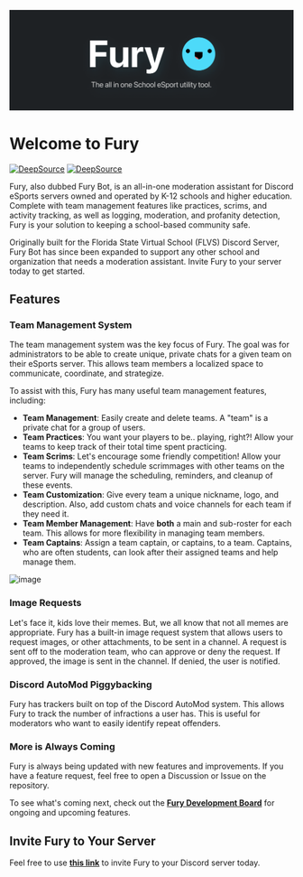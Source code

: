 ![Fury Bot Discord Banner](assets/logos/furybot-discord-banner-3x.png "Fury Bot")

# Welcome to Fury

[![DeepSource](https://app.deepsource.com/gh/trevorflahardy/Fury-Bot.svg/?label=active+issues&show_trend=true&token=sKhkjTpEiiYJhajP_cz0Tg0O)](https://app.deepsource.com/gh/trevorflahardy/Fury-Bot/)
[![DeepSource](https://app.deepsource.com/gh/trevorflahardy/Fury-Bot.svg/?label=resolved+issues&show_trend=true&token=sKhkjTpEiiYJhajP_cz0Tg0O)](https://app.deepsource.com/gh/trevorflahardy/Fury-Bot/)

Fury, also dubbed Fury Bot, is an all-in-one moderation assistant for Discord eSports servers owned and operated by K-12 schools and higher education. Complete with team management features like practices, scrims, and activity tracking, as well as logging, moderation, and profanity detection, Fury is your solution to keeping a school-based community safe.

Originally built for the Florida State Virtual School (FLVS) Discord Server, Fury Bot has since been
expanded to support any other school and organization that needs a moderation assistant. Invite
Fury to your server today to get started.

## Features

### Team Management System

The team management system was the key focus of Fury. The goal was for administrators to be able to create unique, private chats for a given team on their eSports server. This allows team members a localized space to communicate, coordinate, and strategize.

To assist with this, Fury has many useful team management features, including:

- **Team Management**: Easily create and delete teams. A "team" is a private chat for a group of users.
- **Team Practices**: You want your players to be.. playing, right?! Allow your teams to keep track of their total time spent practicing.
- **Team Scrims**: Let's encourage some friendly competition! Allow your teams to independently schedule scrimmages with other teams on the server. Fury will manage the scheduling, reminders, and cleanup of these events.
- **Team Customization**: Give every team a unique nickname, logo, and description. Also, add custom chats and voice channels for each team if they need it.
- **Team Member Management**: Have **both** a main and sub-roster for each team. This allows for more flexibility in managing team members.
- **Team Captains**: Assign a team captain, or captains, to a team. Captains, who are often students, can look after their assigned teams and help manage them.

<img width="1207" alt="image" src="https://github.com/user-attachments/assets/21aa3364-1b61-4b34-8f49-b913bf9f668a">

### Image Requests

Let's face it, kids love their memes. But, we all know that not all memes are appropriate. Fury has a built-in image request system that allows users to request images, or other attachments, to be sent in a channel. A request is sent off to the moderation team, who can approve or deny the request. If approved, the image is sent in the channel. If denied, the user is notified.

### Discord AutoMod Piggybacking

Fury has trackers built on top of the Discord AutoMod system. This allows Fury to track the number of infractions a user has. This is useful for moderators who want to easily identify repeat offenders.

### More is Always Coming

Fury is always being updated with new features and improvements. If you have a feature request, feel free to open a Discussion or Issue on the repository.

To see what's coming next, check out the [**Fury Development Board**](https://github.com/users/trevorflahardy/projects/12/views/1) for ongoing and upcoming features.

## Invite Fury to Your Server

Feel free to use [**this link**](https://discord.com/oauth2/authorize?client_id=808814834326044732&scope=bot+applications.commands) to invite Fury to your Discord server today.
